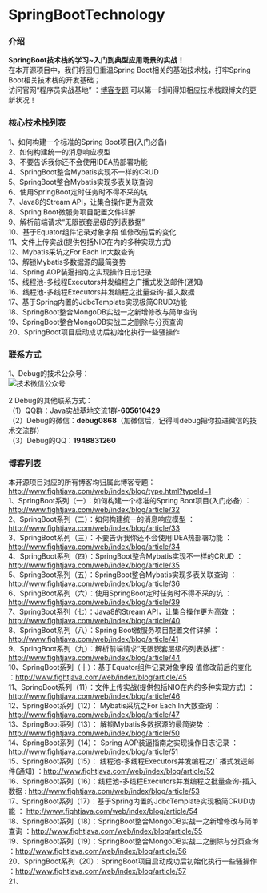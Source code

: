 # SpringBootTechnology

### 介绍

**SpringBoot技术栈的学习~入门到典型应用场景的实战！**  
在本开源项目中，我们将回归重温Spring Boot相关的基础技术栈，打牢Spring Boot相关技术栈的开发基础；  
访问官网“程序员实战基地” ：[博客专题](http://www.fightjava.com/web/index/blog/type.html?typeId=1) 可以第一时间得知相应技术栈跟博文的更新状况！

### 核心技术栈列表
1、如何构建一个标准的Spring Boot项目(入门必备)  
2、如何构建统一的消息响应模型   
3、不要告诉我你还不会使用IDEA热部署功能  
4、SpringBoot整合Mybatis实现不一样的CRUD  
5、SpringBoot整合Mybatis实现多表关联查询    
6、使用SpringBoot定时任务时不得不采的坑  
7、Java8的Stream API，让集合操作更为高效  
8、Spring Boot微服务项目配置文件详解  
9、解析前端请求“无限嵌套层级的列表数据”  
10、基于Equator组件记录对象字段 值修改前后的变化  
11、文件上传实战(提供包括NIO在内的多种实现方式)  
12、Mybatis采坑之For Each In大数查询  
13、解锁Mybatis多数据源的最简姿势  
14、Spring AOP装逼指南之实现操作日志记录  
15、线程池-多线程Executors并发编程之广播式发送邮件(通知)  
16、线程池-多线程Executors并发编程之批量查询-插入数据  
17、基于Spring内置的JdbcTemplate实现极简CRUD功能    
18、SpringBoot整合MongoDB实战一之新增修改与简单查询    
19、SpringBoot整合MongoDB实战二之删除与分页查询    
20、SpringBoot项目启动成功后初始化执行一些骚操作      
  
  
  


### 联系方式
1、Debug的技术公众号：  
![技术微信公众号](http://www.fightjava.com/statics/web/img/Official_Accounts.jpg "15cm.jpg")  

2  Debug的其他联系方式：   
（1）QQ群：Java实战基地交流1群-**605610429**    
（2）Debug的微信：**debug0868**（加微信后，记得叫debug把你拉进微信的技术交流群）  
（3）Debug的QQ：**1948831260**     

### 博客列表  
本开源项目对应的所有博客均归属此博客专题：http://www.fightjava.com/web/index/blog/type.html?typeId=1  
1、SpringBoot系列（一）：如何构建一个标准的Spring Boot项目(入门必备) ： http://www.fightjava.com/web/index/blog/article/32    
2、SpringBoot系列（二）：如何构建统一的消息响应模型 ：http://www.fightjava.com/web/index/blog/article/33     
3、SpringBoot系列（三）：不要告诉我你还不会使用IDEA热部署功能 ：http://www.fightjava.com/web/index/blog/article/34    
4、SpringBoot系列（四）：SpringBoot整合Mybatis实现不一样的CRUD ：http://www.fightjava.com/web/index/blog/article/35     
5、SpringBoot系列（五）：SpringBoot整合Mybatis实现多表关联查询 ：http://www.fightjava.com/web/index/blog/article/36    
6、SpringBoot系列（六）：使用SpringBoot定时任务时不得不采的坑 ：http://www.fightjava.com/web/index/blog/article/39     
7、SpringBoot系列（七）：Java8的Stream API，让集合操作更为高效  ： http://www.fightjava.com/web/index/blog/article/40    
8、SpringBoot系列（八）：Spring Boot微服务项目配置文件详解  ： http://www.fightjava.com/web/index/blog/article/41     
9、SpringBoot系列（九）：解析前端请求“无限嵌套层级的列表数据” :  http://www.fightjava.com/web/index/blog/article/44    
10、SpringBoot系列（十）：基于Equator组件记录对象字段 值修改前后的变化 ：http://www.fightjava.com/web/index/blog/article/45       
11、SpringBoot系列（11）：文件上传实战(提供包括NIO在内的多种实现方式) ：http://www.fightjava.com/web/index/blog/article/46       
12、SpringBoot系列（12）： Mybatis采坑之For Each In大数查询 ：http://www.fightjava.com/web/index/blog/article/47   
13、SpringBoot系列（13）： 解锁Mybatis多数据源的最简姿势 ：http://www.fightjava.com/web/index/blog/article/50   
14、SpringBoot系列（14）： Spring AOP装逼指南之实现操作日志记录 ：http://www.fightjava.com/web/index/blog/article/51    
15、SpringBoot系列（15）： 线程池-多线程Executors并发编程之广播式发送邮件(通知) ：http://www.fightjava.com/web/index/blog/article/52   
16、SpringBoot系列（16）：线程池-多线程Executors并发编程之批量查询-插入数据 : http://www.fightjava.com/web/index/blog/article/53       
17、SpringBoot系列（17）：基于Spring内置的JdbcTemplate实现极简CRUD功能  ： http://www.fightjava.com/web/index/blog/article/54      
18、SpringBoot系列（18）：SpringBoot整合MongoDB实战一之新增修改与简单查询  ：http://www.fightjava.com/web/index/blog/article/55       
19、SpringBoot系列（19）：SpringBoot整合MongoDB实战二之删除与分页查询  ：http://www.fightjava.com/web/index/blog/article/56    
20、SpringBoot系列（20）：SpringBoot项目启动成功后初始化执行一些骚操作  ：http://www.fightjava.com/web/index/blog/article/57    
21、
  








